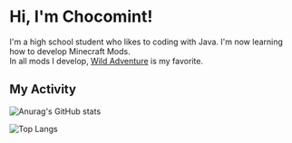 # Hi, I'm Chocomint!

I'm a high school student who likes to coding with Java. I'm now learning how to develop Minecraft Mods.<br>
In all mods I develop, [Wild Adventure](https://github.com/ChocomintTW/WildAdventure) is my favorite.

## My Activity

![Anurag's GitHub stats](https://github-readme-stats.vercel.app/api?username=ChocomintTW&show_icons=true)

![Top Langs](https://github-readme-stats.vercel.app/api/top-langs/?username=ChocomintTW&exclude_repo=ChocomintWebPage,MathUtils-Javadoc&hide=QMake,SCSS,Less,CSS)
<?-- &layout=compact -->
